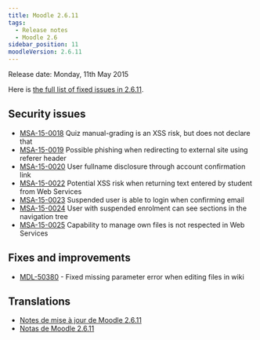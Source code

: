 ```yaml
---
title: Moodle 2.6.11
tags:
  - Release notes
  - Moodle 2.6
sidebar_position: 11
moodleVersion: 2.6.11
---
```


Release date: Monday, 11th May 2015

Here is [the full list of fixed issues in 2.6.11](https://tracker.moodle.org/issues/?jql=project%20%3D%20mdl%20AND%20resolution%20%3D%20fixed%20AND%20fixVersion%20in%20%28%222.6.11%22%2C%20%222.6.11%2B%22%29%20ORDER%20BY%20priority%20DESC&runQuery=true&clear=true).

## Security issues

- [MSA-15-0018](https://moodle.org/mod/forum/discuss.php?d=313681) Quiz manual-grading is an XSS risk, but does not declare that
- [MSA-15-0019](https://moodle.org/mod/forum/discuss.php?d=313682) Possible phishing when redirecting to external site using referer header
- [MSA-15-0020](https://moodle.org/mod/forum/discuss.php?d=313683) User fullname disclosure through account confirmation link
- [MSA-15-0022](https://moodle.org/mod/forum/discuss.php?d=313685) Potential XSS risk when returning text entered by student from Web Services
- [MSA-15-0023](https://moodle.org/mod/forum/discuss.php?d=313686) Suspended user is able to login when confirming email
- [MSA-15-0024](https://moodle.org/mod/forum/discuss.php?d=313687) User with suspended enrolment can see sections in the navigation tree
- [MSA-15-0025](https://moodle.org/mod/forum/discuss.php?d=313688) Capability to manage own files is not respected in Web Services

## Fixes and improvements

- [MDL-50380](https://tracker.moodle.org/browse/MDL-50380) - Fixed missing parameter error when editing files in wiki

## Translations

- [Notes de mise à jour de Moodle 2.6.11](https://docs.moodle.org/fr/Notes_de_mise_à_jour_de_Moodle_2.6.11)
- [Notas de Moodle 2.6.11](https://docs.moodle.org/es/Notas_de_Moodle_2.6.11)
